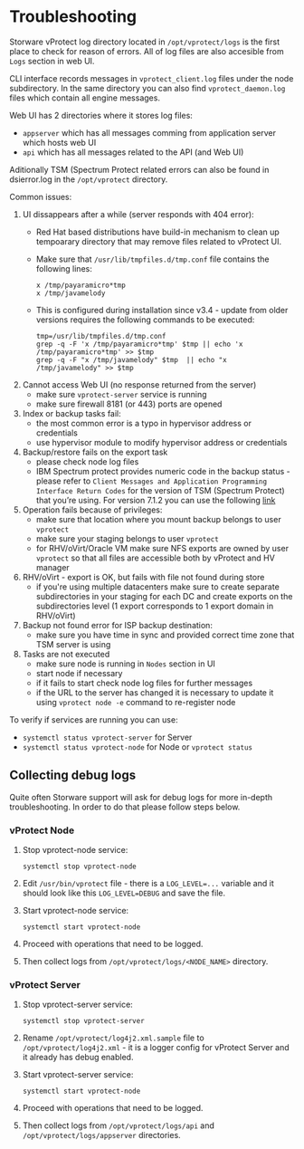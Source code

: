 # Troubleshooting

Storware vProtect log directory located in `/opt/vprotect/logs` is the first place to check for reason of errors. All of log files are also accesible from `Logs` section in web UI.

CLI interface records messages in `vprotect_client.log` files under the node subdirectory. In the same directory you can also find `vprotect_daemon.log` files which contain all engine messages.

Web UI has 2 directories where it stores log files:

* `appserver` which has all messages comming from application server which hosts web UI
* `api` which has all messages related to the API \(and Web UI\)

Aditionally TSM \(Spectrum Protect related errors can also be found in dsierror.log in the `/opt/vprotect` directory.

Common issues:

1. UI dissappears after a while \(server responds with 404 error\):
   * Red Hat based distributions have build-in mechanism to clean up tempoarary directory that may remove files related to vProtect UI.
   * Make sure that `/usr/lib/tmpfiles.d/tmp.conf` file contains the following lines:

     ```text
     x /tmp/payaramicro*tmp
     x /tmp/javamelody
     ```

   * This is configured during installation since v3.4 - update from older versions requires the following commands to be executed:

     ```text
     tmp=/usr/lib/tmpfiles.d/tmp.conf
     grep -q -F 'x /tmp/payaramicro*tmp' $tmp || echo 'x /tmp/payaramicro*tmp' >> $tmp
     grep -q -F "x /tmp/javamelody" $tmp  || echo "x /tmp/javamelody" >> $tmp
     ```
2. Cannot access Web UI \(no response returned from the server\)
   * make sure `vprotect-server` service is running
   * make sure firewall 8181 \(or 443\) ports are opened
3. Index or backup tasks fail:
   * the most common error is a typo in hypervisor address or credentials 
   * use hypervisor module to modify hypervisor address or credentials
4. Backup/restore fails on the export task
   * please check node log files
   * IBM Spectrum protect provides numeric code in the backup status - please refer to `Client Messages and Application Programming Interface Return Codes` for the version of TSM \(Spectrum Protect\) that you’re using. For version 7.1.2 you can use the following [link](http://www-01.ibm.com/support/knowledgecenter/SSGSG7_7.1.2/com.ibm.itsm.msgs.client.doc/b_msgs_client.pdf)
5. Operation fails because of privileges:
   * make sure that location where you mount backup belongs to user `vprotect`
   * make sure your staging belongs to user `vprotect`
   * for RHV/oVirt/Oracle VM make sure NFS exports are owned by user `vprotect` so that all files are accessible both by vProtect and HV manager
6. RHV/oVirt - export is OK, but fails with file not found during store
   * if you're using multiple datacenters make sure to create separate subdirectories in your staging for each DC and create exports on the subdirectories level \(1 export corresponds to 1 export domain in RHV/oVirt\)
7. Backup not found error for ISP backup destination:
   * make sure you have time in sync and provided correct time zone that TSM server is using
8. Tasks are not executed
   * make sure node is running in `Nodes` section in UI
   * start node if necessary
   * if it fails to start check node log files for further messages
   * if the URL to the server has changed it is necessary to update it using `vprotect node -e` command to re-register node

To verify if services are running you can use:

* `systemctl status vprotect-server` for Server
* `systemctl status vprotect-node` for Node or `vprotect status`

## Collecting debug logs

Quite often Storware support will ask for debug logs for more in-depth troubleshooting. In order to do that please follow steps below.

### vProtect Node

1. Stop vprotect-node service:

   `systemctl stop vprotect-node`

2. Edit `/usr/bin/vprotect` file - there is a `LOG_LEVEL=...` variable and it should look like this `LOG_LEVEL=DEBUG` and save the file.
3. Start vprotect-node service:

   `systemctl start vprotect-node`

4. Proceed with operations that need to be logged.
5. Then collect logs from `/opt/vprotect/logs/<NODE_NAME>` directory.

### **vProtect Server**

1. Stop vprotect-server service:

   `systemctl stop vprotect-server`

2. Rename `/opt/vprotect/log4j2.xml.sample` file to `/opt/vprotect/log4j2.xml`  - it is a logger config for vProtect Server and it already has debug enabled.
3. Start vprotect-server service:

   `systemctl start vprotect-node`

4. Proceed with operations that need to be logged.
5. Then collect logs from `/opt/vprotect/logs/api` and `/opt/vprotect/logs/appserver` directories.

